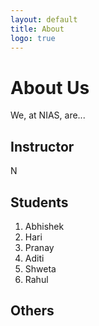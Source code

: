 ```yaml
---
layout: default
title: About
logo: true
---
```


# About Us

We, at NIAS, are...

## Instructor
N

## Students

1. Abhishek
2. Hari
3. Pranay
4. Aditi
5. Shweta
6. Rahul

## Others
